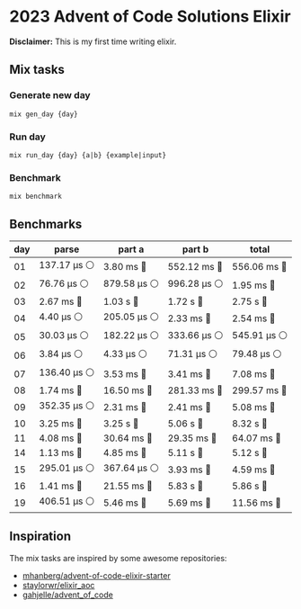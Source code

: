 # 2023 Advent of Code Solutions Elixir

**Disclaimer:** This is my first time writing elixir.

## Mix tasks
### Generate new day
```
mix gen_day {day}
```

### Run day
```
mix run_day {day} {a|b} {example|input} 
```

### Benchmark
```
mix benchmark
```


## Benchmarks
<!-- BENCHMARKS_START -->
| day | parse | part a | part b | total |
|-----|-------|--------|--------|-------|
| 01 | 137.17 µs ⚪️ | 3.80 ms 🔵 | 552.12 ms 🔵 | 556.06 ms 🔵 |
| 02 | 76.76 µs ⚪️ | 879.58 µs ⚪️ | 996.28 µs ⚪️ | 1.95 ms 🔵 |
| 03 | 2.67 ms 🔵 | 1.03 s 🔴 | 1.72 s 🔴 | 2.75 s 🔴 |
| 04 | 4.40 µs ⚪️ | 205.05 µs ⚪️ | 2.33 ms 🔵 | 2.54 ms 🔵 |
| 05 | 30.03 µs ⚪️ | 182.22 µs ⚪️ | 333.66 µs ⚪️ | 545.91 µs ⚪️ |
| 06 | 3.84 µs ⚪️ | 4.33 µs ⚪️ | 71.31 µs ⚪️ | 79.48 µs ⚪️ |
| 07 | 136.40 µs ⚪️ | 3.53 ms 🔵 | 3.41 ms 🔵 | 7.08 ms 🔵 |
| 08 | 1.74 ms 🔵 | 16.50 ms 🔵 | 281.33 ms 🔵 | 299.57 ms 🔵 |
| 09 | 352.35 µs ⚪️ | 2.31 ms 🔵 | 2.41 ms 🔵 | 5.08 ms 🔵 |
| 10 | 3.25 ms 🔵 | 3.25 s 🔴 | 5.06 s 🔴 | 8.32 s 🔴 |
| 11 | 4.08 ms 🔵 | 30.64 ms 🔵 | 29.35 ms 🔵 | 64.07 ms 🔵 |
| 14 | 1.13 ms 🔵 | 4.85 ms 🔵 | 5.11 s 🔴 | 5.12 s 🔴 |
| 15 | 295.01 µs ⚪️ | 367.64 µs ⚪️ | 3.93 ms 🔵 | 4.59 ms 🔵 |
| 16 | 1.41 ms 🔵 | 21.55 ms 🔵 | 5.83 s 🔴 | 5.86 s 🔴 |
| 19 | 406.51 µs ⚪️ | 5.46 ms 🔵 | 5.69 ms 🔵 | 11.56 ms 🔵 |
<!-- BENCHMARKS_END -->


## Inspiration

The mix tasks are inspired by some awesome repositories:
- [mhanberg/advent-of-code-elixir-starter](https://github.com/mhanberg/advent-of-code-elixir-starter)
- [staylorwr/elixir_aoc](https://github.com/staylorwr/elixir_aoc)
- [gahjelle/advent_of_code](https://github.com/gahjelle/advent_of_code)

